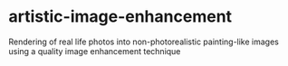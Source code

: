 # artistic-image-enhancement
Rendering of real life photos into non-photorealistic painting-like images using a quality image enhancement technique

